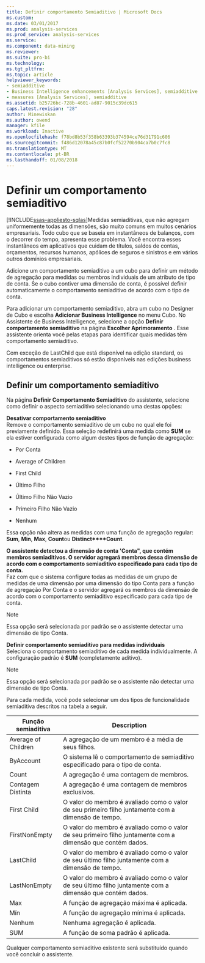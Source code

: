 ```yaml
---
title: Definir comportamento Semiaditivo | Microsoft Docs
ms.custom: 
ms.date: 03/01/2017
ms.prod: analysis-services
ms.prod_service: analysis-services
ms.service: 
ms.component: data-mining
ms.reviewer: 
ms.suite: pro-bi
ms.technology: 
ms.tgt_pltfrm: 
ms.topic: article
helpviewer_keywords:
- semiadditive
- Business Intelligence enhancements [Analysis Services], semiadditive behavior
- measures [Analysis Services], semiadditive
ms.assetid: b25726bc-728b-4601-ad87-9015c39dc615
caps.latest.revision: "28"
author: Minewiskan
ms.author: owend
manager: kfile
ms.workload: Inactive
ms.openlocfilehash: f78bd8b53f358b63393b374594ce76d31791c606
ms.sourcegitcommit: f486d12078a45c87b0fcf52270b904ca7b0c7fc8
ms.translationtype: MT
ms.contentlocale: pt-BR
ms.lasthandoff: 01/08/2018
---
```

# <a name="define-semiadditive-behavior"></a>Definir um comportamento semiaditivo
[!INCLUDE[ssas-appliesto-sqlas](../../includes/ssas-appliesto-sqlas.md)]Medidas semiaditivas, que não agregam uniformemente todas as dimensões, são muito comuns em muitos cenários empresariais. Todo cubo que se baseia em instantâneos de balanços, com o decorrer do tempo, apresenta esse problema. Você encontra esses instantâneos em aplicativos que cuidam de títulos, saldos de contas, orçamentos, recursos humanos, apólices de seguros e sinistros e em vários outros domínios empresariais.  
  
 Adicione um comportamento semiaditivo a um cubo para definir um método de agregação para medidas ou membros individuais de um atributo de tipo de conta. Se o cubo contiver uma dimensão de conta, é possível definir automaticamente o comportamento semiaditivo de acordo com o tipo de conta.  
  
 Para adicionar um comportamento semiaditivo, abra um cubo no Designer de Cubo e escolha **Adicionar Business Intelligence** no menu Cubo. No Assistente de Business Intelligence, selecione a opção **Definir comportamento semiaditivo** na página **Escolher Aprimoramento** . Esse assistente orienta você pelas etapas para identificar quais medidas têm comportamento semiaditivo.  
  
 Com exceção de LastChild que está disponível na edição standard, os comportamentos semiaditivos só estão disponíveis nas edições business intelligence ou enterprise.  
  
## <a name="define-semiadditive-behavior"></a>Definir um comportamento semiaditivo  
 Na página **Definir Comportamento Semiaditivo** do assistente, selecione como definir o aspecto semiaditivo selecionando uma destas opções:  
  
 **Desativar comportamento semiaditivo**  
 Remove o comportamento semiaditivo de um cubo no qual ele foi previamente definido. Essa seleção redefinirá uma medida como **SUM** se ela estiver configurada como algum destes tipos de função de agregação:  
  
-   Por Conta  
  
-   Average of Children  
  
-   First Child  
  
-   Último Filho  
  
-   Último Filho Não Vazio  
  
-   Primeiro Filho Não Vazio  
  
-   Nenhum  
  
 Essa opção não altera as medidas com uma função de agregação regular: **Sum**, **Min**, **Max**, **Count**ou **Distinct****Count**.  
  
 **O assistente detectou a dimensão de conta 'Conta", que contém membros semiaditivos. O servidor agregará membros dessa dimensão de acordo com o comportamento semiaditivo especificado para cada tipo de conta.**  
 Faz com que o sistema configure todas as medidas de um grupo de medidas de uma dimensão por uma dimensão do tipo Conta para a função de agregação Por Conta e o servidor agregará os membros da dimensão de acordo com o comportamento semiaditivo especificado para cada tipo de conta.  
  
> [!NOTE]  
>  Essa opção será selecionada por padrão se o assistente detectar uma dimensão de tipo Conta.  
  
 **Definir comportamento semiaditivo para medidas individuais**  
 Seleciona o comportamento semiaditivo de cada medida individualmente. A configuração padrão é **SUM** (completamente aditivo).  
  
> [!NOTE]  
>  Essa opção será selecionada por padrão se o assistente não detectar uma dimensão de tipo Conta.  
  
 Para cada medida, você pode selecionar um dos tipos de funcionalidade semiaditiva descritos na tabela a seguir.  
  
|Função semiaditiva|Description|  
|---------------------------|-----------------|  
|Average of Children|A agregação de um membro é a média de seus filhos.|  
|ByAccount|O sistema lê o comportamento de semiaditivo especificado para o tipo de conta.|  
|Count|A agregação é uma contagem de membros.|  
|Contagem Distinta|A agregação é uma contagem de membros exclusivos.|  
|First Child|O valor do membro é avaliado como o valor de seu primeiro filho juntamente com a dimensão de tempo.|  
|FirstNonEmpty|O valor do membro é avaliado como o valor de seu primeiro filho juntamente com a dimensão que contém dados.|  
|LastChild|O valor do membro é avaliado como o valor de seu último filho juntamente com a dimensão de tempo.|  
|LastNonEmpty|O valor do membro é avaliado como o valor de seu último filho juntamente com a dimensão que contém dados.|  
|Max|A função de agregação máxima é aplicada.|  
|Mín|A função de agregação mínima é aplicada.|  
|Nenhum|Nenhuma agregação é aplicada.|  
|SUM|A função de soma padrão é aplicada.|  
  
 Qualquer comportamento semiaditivo existente será substituído quando você concluir o assistente.  
  
  

